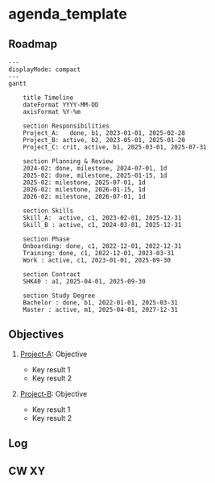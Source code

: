 # agenda_template

## Roadmap

```mermaid
---
displayMode: compact
---
gantt

	title Timeline
	dateFormat YYYY-MM-DD
	axisFormat %Y-%m

	section Responsibilities
	Project_A:   done, b1, 2023-01-01, 2025-02-28
	Project_B: active, b2, 2023-05-01, 2025-01-20
	Project_C: crit, active, b1, 2025-03-01, 2025-07-31

	section Planning & Review
	2024-02: done, milestone, 2024-07-01, 1d
	2025-02: done, milestone, 2025-01-15, 1d
	2025-02: milestone, 2025-07-01, 1d
	2026-02: milestone, 2026-01-15, 1d
	2026-02: milestone, 2026-07-01, 1d

	section Skills
    Skill_A:  active, c1, 2023-02-01, 2025-12-31
	Skill_B : active, c1, 2024-03-01, 2025-12-31

	section Phase
	Onboarding: done, c1, 2022-12-01, 2022-12-31
	Training: done, c1, 2022-12-01, 2023-03-31
	Work : active, c1, 2023-01-01, 2025-09-30

	section Contract
	SHK40 : a1, 2025-04-01, 2025-09-30

	section Study Degree
	Bachelor : done, b1, 2022-01-01, 2025-03-31
	Master : active, m1, 2025-04-01, 2027-12-31
```
<!-- 

## Completed
## Accomplishments

- 📝 GitBots published in JIT
- 🏅 Best paper prize for GitBots
- 👨‍🏫 Teaching assistant for OSP (SuSe2025)
- 📢 Presented GitBots at ICIS
- 🛠️ Published Python library
- 💰 Raised funding for conference
- 🎓 Completed Master's thesis

## Log of objectives and key results

During the planning and review session, we assess accomplishment of results based on a scale of three:
🟢 70-100% 
🟡 40-60%
🔴 0-30%
-->

## Objectives

1. [Project-A](URL): Objective
	- Key result 1
	- Key result 2

2. [Project-B](URL): Objective
	- Key result 1
	- Key result 2

<!-- 
**Upcoming/Waiting**
 -->

## Log

## CW XY
